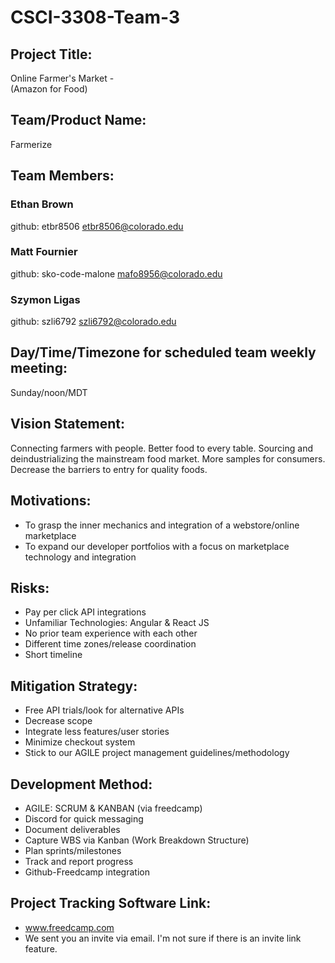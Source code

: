 # CSCI-3308-Team-3
## Project Title:

Online Farmer's Market -  
(Amazon for Food)

## Team/Product Name:

Farmerize

## Team Members:

### Ethan Brown
github: etbr8506
etbr8506@colorado.edu

### Matt Fournier
github: sko-code-malone
mafo8956@colorado.edu

### Szymon Ligas
github: szli6792
szli6792@colorado.edu

## Day/Time/Timezone for scheduled team weekly meeting:

Sunday/noon/MDT

## Vision Statement:

Connecting farmers with people. Better food to every table. Sourcing and deindustrializing the mainstream food market. More samples for consumers. Decrease the barriers to entry for quality foods.

## Motivations:

* To grasp the inner mechanics and integration of a webstore/online marketplace
* To expand our developer portfolios with a focus on marketplace technology and integration

## Risks:

* Pay per click API integrations
* Unfamiliar Technologies: Angular & React JS
* No prior team experience with each other
* Different time zones/release coordination
* Short timeline

## Mitigation Strategy:

* Free API trials/look for alternative APIs
* Decrease scope
* Integrate less features/user stories
* Minimize checkout system
* Stick to our AGILE project management guidelines/methodology

## Development Method:

* AGILE: SCRUM & KANBAN (via freedcamp)
* Discord for quick messaging
* Document deliverables
* Capture WBS via Kanban (Work Breakdown Structure)
* Plan sprints/milestones
* Track and report progress
* Github-Freedcamp integration

## Project Tracking Software Link:

* www.freedcamp.com
* We sent you an invite via email. I'm not sure if there is an invite link feature.
